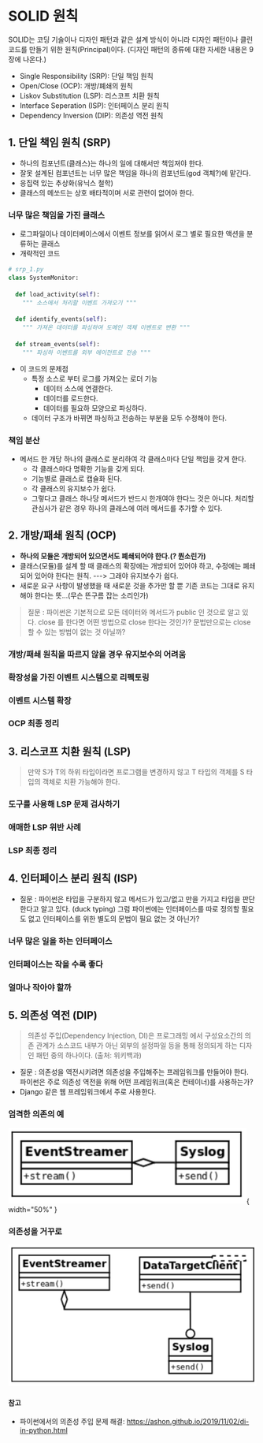 # SOLID 원칙

SOLID는 코딩 기술이나 디자인 패턴과 같은 설계 방식이 아니라 디자인 패턴이나 클린 코드를 만들기 위한 원칙(Principal)이다. (디자인 패턴의 종류에 대한 자세한 내용은 9장에 나온다.)

* Single Responsibility (SRP): 단일 책임 원칙
* Open/Close (OCP): 개방/폐쇄의 원칙
* Liskov Substitution (LSP): 리스코프 치환 원칙
* Interface Seperation (ISP): 인터페이스 분리 원칙
* Dependency Inversion (DIP): 의존성 역전 원칙

## 1. 단일 책임 원칙 (SRP)

* 하나의 컴포넌트(클래스)는 하나의 일에 대해서만 책임져야 한다.
* 잘못 설계된 컴포넌트는 너무 많은 책임을 하나의 컴포넌트(god 객체?)에 맡긴다.
* 응집력 있는 추상화(유닉스 철학)
* 클래스의 메쏘드는 상호 배타적이며 서로 관련이 없어야 한다.

### 너무 많은 책임을 가진 클래스

* 로그파일이나 데이터베이스에서 이벤트 정보를 읽어서 로그 별로 필요한 액션을 분류하는 클래스
* 개략적인 코드

``` python
# srp_1.py
class SystemMonitor:

  def load_activity(self):
    """ 소스에서 처리할 이벤트 가져오기 """

  def identify_events(self):
    """ 가져온 데이터를 파싱하여 도메인 객체 이벤트로 변환 """

  def stream_events(self):
    """ 파싱하 이벤트를 외부 에이전트로 전송 """
```

* 이 코드의 문제점
  * 특정 소스로 부터 로그를 가져오는 로더 기능
    * 데이터 소스에 연결한다.
    * 데이터를 로드한다.
    * 데이터를 필요하 모양으로 파싱하다.
  * 데이터 구조가 바뀌면 파싱하고 전송하는 부분을 모두 수정해야 한다.

### 책임 분산

* 메서드 한 개당 하나의 클래스로 분리하여 각 클래스마다 단일 책임을 갖게 한다.
  * 각 클래스마다 명확한 기능을 갖게 되다.
  * 기능별로 클래스로 캡슐화 된다.
  * 각 클래스의 유지보수가 쉽다.
  * 그렇다고 클래스 하나당 메서드가 반드시 한개여야 한다느 것은 아니다. 처리할 관심사가 같은 경우 하나의 클래스에 여러 메서드를 추가할 수 있다.

## 2. 개방/패쇄 원칙 (OCP)

* **하나의 모듈은 개방되어 있으면서도 폐쇄되어야 한다.(? 뭔소린가)**
* 클래스(모듈)를 설계 할 때 클래스의 확장에는 개방되어 있어야 하고, 수정에는 폐쇄되어 있어야 한다는 원칙. ---> 그래야 유지보수가 쉽다.
* 새로운 요구 사항이 발생했을 때 새로운 것을 추가만 할 뿐 기존 코드는 그대로 유지해야 한다는 뜻...(무슨 뜬구름 잡는 소리인가)

> 질문 : 파이썬은 기본적으로 모든 데이터와 메서드가 public 인 것으로 알고 있다. close 를 한다면 어떤 방법으로 close 한다는 것인가? 문법만으로는 close 할 수 있는 방법이 없는 것 아닐까?

### 개방/패쇄 원칙을 따르지 않을 경우 유지보수의 어려움

### 확장성을 가진 이벤트 시스템으로 리펙토링

### 이벤트 시스템 확장

### OCP 최종 정리

## 3. 리스코프 치환 원칙 (LSP)

> 만약 S가 T의 하위 타입이라면 프로그램을 변경하지 않고 T 타입의 객체를 S 타입의 객체로 치환 가능해야 한다.

### 도구를 사용해 LSP 문제 검사하기

### 애매한 LSP 위반 사례

### LSP 최종 정리

## 4. 인터페이스 분리 원칙 (ISP)

* 질문 : 파이썬은 타입을 구분하지 않고 메서드가 있고/없고 만을 가지고 타입을 판단한다고 알고 있다. (duck typing) 그럼 파이썬에는 인터페이스를 따로 정의할 필요도 없고 인터페이스를 위한 별도의 문법이 필요 없는 것 아닌가?

### 너무 많은 일을 하는 인터페이스

### 인터페이스는 작을 수록 좋다

### 얼마나 작아야 할까

## 5. 의존성 역전 (DIP)

> 의존성 주입(Dependency Injection, DI)은 프로그래밍 에서 구성요소간의 의존 관계가 소스코드  내부가 아닌 외부의 설정파일 등을 통해 정의되게 하는 디자인 패턴   중의 하나이다. (출처: 위키백과)

* 질문 : 의존성을 역전시키려면 의존성을 주입해주는 프레임워크를 만들어야 한다. 파이썬은 주로 의존성 역전을 위해 어떤 프레임워크(혹은 컨테이너)를 사용하는가?
* Django 같은 웹 프레임워크에서 주로 사용한다.

### 엄격한 의존의 예

![엄격한 의존성](./images/di_1.png){ width="50%" }

### 의존성을 거꾸로

![엄격한 의존성](./images/di_2.png)

#### 참고

* 파이썬에서의 의존성 주입 문제 해결: <https://ashon.github.io/2019/11/02/di-in-python.html>
